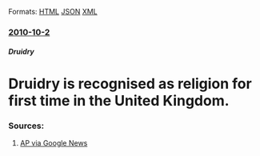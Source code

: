 
Formats: [HTML](/news/2010/10/2/druidry-is-recognised-as-religion-for-first-time-in-the-united-kingdom.html)  [JSON](/news/2010/10/2/druidry-is-recognised-as-religion-for-first-time-in-the-united-kingdom.json)  [XML](/news/2010/10/2/druidry-is-recognised-as-religion-for-first-time-in-the-united-kingdom.xml)  

### [2010-10-2](/news/2010/10/2/index.md)

##### Druidry
# Druidry is recognised as religion for first time in the United Kingdom. 




### Sources:

1. [AP via Google News](http://www.google.com/hostednews/ap/article/ALeqM5hpEOokUuF8O9TMlsnYqW0a5Wm8qgD9IJO1B00?docId=D9IJO1B00)

